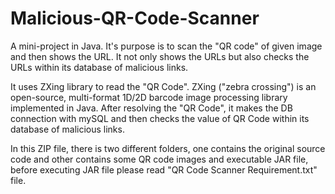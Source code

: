 # Malicious-QR-Code-Scanner
A mini-project in Java. It's purpose is to scan the "QR code" of given image and then shows the URL.
It not only shows the URLs but also checks the URLs within its database of malicious links.

It uses ZXing library to read the "QR Code". ZXing ("zebra crossing") is an open-source, multi-format 1D/2D barcode image processing library implemented in Java.
After resolving the "QR Code", it makes the DB connection with mySQL and then checks the value of QR Code within its database of malicious links.

In this ZIP file, there is two different folders, one contains the original source code and other contains some QR code images and executable JAR file, 
before executing JAR file please read "QR Code Scanner Requirement.txt" file.
